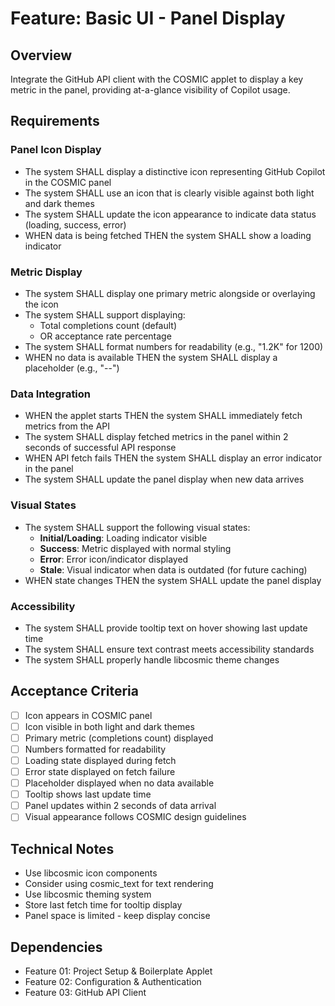 # Feature: Basic UI - Panel Display

## Overview
Integrate the GitHub API client with the COSMIC applet to display a key metric in the panel, providing at-a-glance visibility of Copilot usage.

## Requirements

### Panel Icon Display
- The system SHALL display a distinctive icon representing GitHub Copilot in the COSMIC panel
- The system SHALL use an icon that is clearly visible against both light and dark themes
- The system SHALL update the icon appearance to indicate data status (loading, success, error)
- WHEN data is being fetched THEN the system SHALL show a loading indicator

### Metric Display
- The system SHALL display one primary metric alongside or overlaying the icon
- The system SHALL support displaying:
  - Total completions count (default)
  - OR acceptance rate percentage
- The system SHALL format numbers for readability (e.g., "1.2K" for 1200)
- WHEN no data is available THEN the system SHALL display a placeholder (e.g., "--")

### Data Integration
- WHEN the applet starts THEN the system SHALL immediately fetch metrics from the API
- The system SHALL display fetched metrics in the panel within 2 seconds of successful API response
- WHEN API fetch fails THEN the system SHALL display an error indicator in the panel
- The system SHALL update the panel display when new data arrives

### Visual States
- The system SHALL support the following visual states:
  - **Initial/Loading**: Loading indicator visible
  - **Success**: Metric displayed with normal styling
  - **Error**: Error icon/indicator displayed
  - **Stale**: Visual indicator when data is outdated (for future caching)
- WHEN state changes THEN the system SHALL update the panel display

### Accessibility
- The system SHALL provide tooltip text on hover showing last update time
- The system SHALL ensure text contrast meets accessibility standards
- The system SHALL properly handle libcosmic theme changes

## Acceptance Criteria
- [ ] Icon appears in COSMIC panel
- [ ] Icon visible in both light and dark themes
- [ ] Primary metric (completions count) displayed
- [ ] Numbers formatted for readability
- [ ] Loading state displayed during fetch
- [ ] Error state displayed on fetch failure
- [ ] Placeholder displayed when no data available
- [ ] Tooltip shows last update time
- [ ] Panel updates within 2 seconds of data arrival
- [ ] Visual appearance follows COSMIC design guidelines

## Technical Notes
- Use libcosmic icon components
- Consider using cosmic_text for text rendering
- Use libcosmic theming system
- Store last fetch time for tooltip display
- Panel space is limited - keep display concise

## Dependencies
- Feature 01: Project Setup & Boilerplate Applet
- Feature 02: Configuration & Authentication
- Feature 03: GitHub API Client
